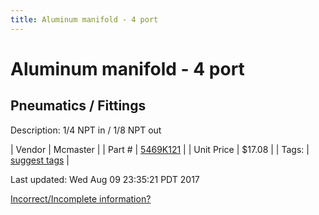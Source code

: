 ```yaml
---
title: Aluminum manifold - 4 port
---
```


# Aluminum manifold - 4 port
## Pneumatics / Fittings
Description: 	1/4 NPT in / 1/8 NPT out 

| Vendor | Mcmaster | 
| Part # | [5469K121](https://www.mcmaster.com/#5469K121) | 
| Unit Price | $17.08 | 
| Tags: | [suggest tags](https://docs.google.com/forms/d/e/1FAIpQLSeWyY8v3RgOty-MyWmh9U0iivNYN_molChYyS-0U-o-kOAv_g/viewform) | 

Last updated: Wed Aug 09 23:35:21 PDT 2017

 [Incorrect/Incomplete information?](https://docs.google.com/forms/d/e/1FAIpQLSeWyY8v3RgOty-MyWmh9U0iivNYN_molChYyS-0U-o-kOAv_g/viewform)